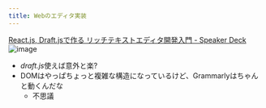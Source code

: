 ```yaml
---
title: Webのエディタ実装
---
```


[React.js, Draft.jsで作る リッチテキストエディタ開発入門 - Speaker Deck](https://speakerdeck.com/mottox2/react-dot-js-draft-dot-jsdezuo-ru-ritutitekisutoedeitakai-fa-ru-men?slide=4)
![image](https://gyazo.com/a2233453bde1d954fe684830fb9e6810/thumb/1000)

* *draft.js*使えば意外と楽?
* DOMはやっぱちょっと複雑な構造になっているけど、Grammarlyはちゃんと動くんだな
  * 不思議
